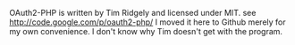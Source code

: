 OAuth2-PHP is written by Tim Ridgely and licensed under MIT. see http://code.google.com/p/oauth2-php/
I moved it here to Github merely for my own convenience. I don't know why Tim doesn't get with the program.
